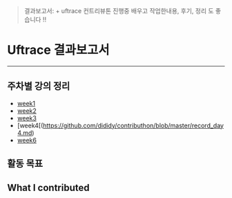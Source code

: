 > 결과보고서: + uftrace 컨트리뷰톤 진행중 배우고 작업한내용, 후기, 정리 도 좋습니다 !!

# Uftrace 결과보고서

---

## 주차별 강의 정리
- [week1](https://github.com/dididy/contributhon/blob/master/record_day1.md)
- [week2](https://github.com/dididy/contributhon/blob/master/record_day2.md)
- [week3](https://github.com/dididy/contributhon/blob/master/record_day3.md)
- [week4[(https://github.com/dididy/contributhon/blob/master/record_day4.md)
- [week6](https://github.com/dididy/contributhon/blob/master/record_day6.md)

## 활동 목표

## What I contributed

